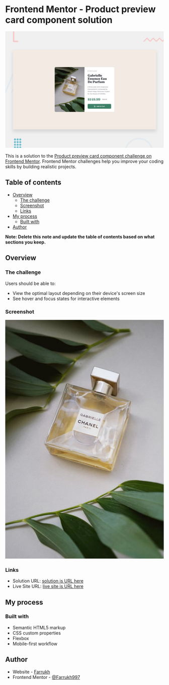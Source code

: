 # Frontend Mentor - Product preview card component solution

![Design preview for the Product preview card component coding challenge](./design/desktop-preview.jpg)

This is a solution to the [Product preview card component challenge on Frontend Mentor](https://www.frontendmentor.io/challenges/product-preview-card-component-GO7UmttRfa). Frontend Mentor challenges help you improve your coding skills by building realistic projects.

## Table of contents

- [Overview](#overview)
  - [The challenge](#the-challenge)
  - [Screenshot](#screenshot)
  - [Links](#links)
- [My process](#my-process)
  - [Built with](#built-with)
- [Author](#author)

**Note: Delete this note and update the table of contents based on what sections you keep.**

## Overview

### The challenge

Users should be able to:

- View the optimal layout depending on their device's screen size
- See hover and focus states for interactive elements

### Screenshot

![Screenshot](./images/image-product-desktop.jpg)

### Links

- Solution URL: [solution is URL here](https://github.com/Farrukh997/product_preview_card)
- Live Site URL: [live site is URL here](https://farrukh997.github.io/product_preview_card/)

## My process

### Built with

- Semantic HTML5 markup
- CSS custom properties
- Flexbox
- Mobile-first workflow

## Author

- Website - [Farrukh](https://www.webfelixdev.com)
- Frontend Mentor - [@Farrukh997](https://www.frontendmentor.io/profile/Farrukh997)

